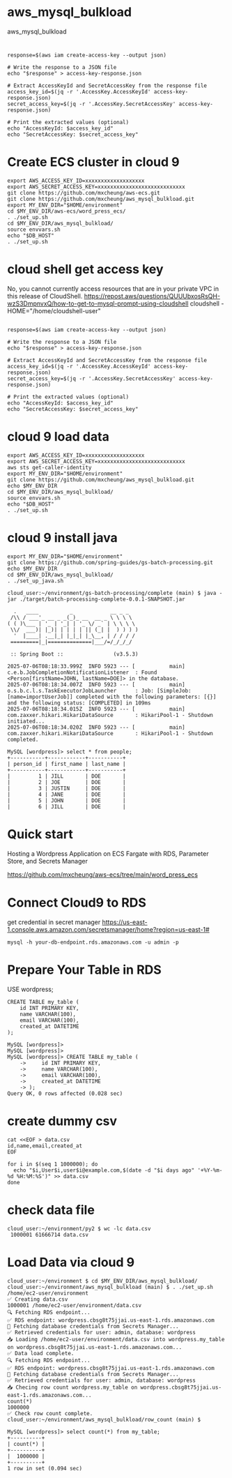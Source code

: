 # aws_mysql_bulkload
aws_mysql_bulkload

# 

```
response=$(aws iam create-access-key --output json)

# Write the response to a JSON file
echo "$response" > access-key-response.json

# Extract AccessKeyId and SecretAccessKey from the response file
access_key_id=$(jq -r '.AccessKey.AccessKeyId' access-key-response.json)
secret_access_key=$(jq -r '.AccessKey.SecretAccessKey' access-key-response.json)

# Print the extracted values (optional)
echo "AccessKeyId: $access_key_id"
echo "SecretAccessKey: $secret_access_key"

```

# Create ECS cluster in cloud 9
```
export AWS_ACCESS_KEY_ID=xxxxxxxxxxxxxxxxxxx
export AWS_SECRET_ACCESS_KEY=xxxxxxxxxxxxxxxxxxxxxxxxxxxx
git clone https://github.com/mxcheung/aws-ecs.git
git clone https://github.com/mxcheung/aws_mysql_bulkload.git
export MY_ENV_DIR="$HOME/environment"
cd $MY_ENV_DIR/aws-ecs/word_press_ecs/
. ./set_up.sh
cd $MY_ENV_DIR/aws_mysql_bulkload/
source envvars.sh
echo "$DB_HOST"
. ./set_up.sh

```

# cloud shell get access key
No, you cannot currently access resources that are in your private VPC in this release of CloudShell.
https://repost.aws/questions/QUUUbxosRsQH-wzS3DmpnvxQ/how-to-get-to-mysql-prompt-using-cloudshell
cloudshell - HOME="/home/cloudshell-user"
```

response=$(aws iam create-access-key --output json)

# Write the response to a JSON file
echo "$response" > access-key-response.json

# Extract AccessKeyId and SecretAccessKey from the response file
access_key_id=$(jq -r '.AccessKey.AccessKeyId' access-key-response.json)
secret_access_key=$(jq -r '.AccessKey.SecretAccessKey' access-key-response.json)

# Print the extracted values (optional)
echo "AccessKeyId: $access_key_id"
echo "SecretAccessKey: $secret_access_key"
```


# cloud 9 load data
```
export AWS_ACCESS_KEY_ID=xxxxxxxxxxxxxxxxxxx
export AWS_SECRET_ACCESS_KEY=xxxxxxxxxxxxxxxxxxxxxxxxxxxx
aws sts get-caller-identity
export MY_ENV_DIR="$HOME/environment"
git clone https://github.com/mxcheung/aws_mysql_bulkload.git
echo $MY_ENV_DIR
cd $MY_ENV_DIR/aws_mysql_bulkload/
source envvars.sh
echo "$DB_HOST"
. ./set_up.sh
```

# cloud 9 install java
```
export MY_ENV_DIR="$HOME/environment"
git clone https://github.com/spring-guides/gs-batch-processing.git
echo $MY_ENV_DIR
cd $MY_ENV_DIR/aws_mysql_bulkload/
. ./set_up_java.sh
```

```
cloud_user:~/environment/gs-batch-processing/complete (main) $ java -jar ./target/batch-processing-complete-0.0.1-SNAPSHOT.jar

  .   ____          _            __ _ _
 /\\ / ___'_ __ _ _(_)_ __  __ _ \ \ \ \
( ( )\___ | '_ | '_| | '_ \/ _` | \ \ \ \
 \\/  ___)| |_)| | | | | || (_| |  ) ) ) )
  '  |____| .__|_| |_|_| |_\__, | / / / /
 =========|_|==============|___/=/_/_/_/

 :: Spring Boot ::                (v3.5.3)

2025-07-06T08:18:33.999Z  INFO 5923 --- [           main] c.e.b.JobCompletionNotificationListener  : Found <Person[firstName=JOHN, lastName=DOE]> in the database.
2025-07-06T08:18:34.007Z  INFO 5923 --- [           main] o.s.b.c.l.s.TaskExecutorJobLauncher      : Job: [SimpleJob: [name=importUserJob]] completed with the following parameters: [{}] and the following status: [COMPLETED] in 109ms
2025-07-06T08:18:34.015Z  INFO 5923 --- [           main] com.zaxxer.hikari.HikariDataSource       : HikariPool-1 - Shutdown initiated...
2025-07-06T08:18:34.020Z  INFO 5923 --- [           main] com.zaxxer.hikari.HikariDataSource       : HikariPool-1 - Shutdown completed.
```

```
MySQL [wordpress]> select * from people;
+-----------+------------+-----------+
| person_id | first_name | last_name |
+-----------+------------+-----------+
|         1 | JILL       | DOE       |
|         2 | JOE        | DOE       |
|         3 | JUSTIN     | DOE       |
|         4 | JANE       | DOE       |
|         5 | JOHN       | DOE       |
|         6 | JILL       | DOE       |
```

# Quick start
Hosting a Wordpress Application on ECS Fargate with RDS, Parameter Store, and Secrets Manager

https://github.com/mxcheung/aws-ecs/tree/main/word_press_ecs

# Connect Cloud9 to RDS
get credential in secret manager
https://us-east-1.console.aws.amazon.com/secretsmanager/home?region=us-east-1#
```
mysql -h your-db-endpoint.rds.amazonaws.com -u admin -p
```


# Prepare Your Table in RDS
USE wordpress;
```
CREATE TABLE my_table (
    id INT PRIMARY KEY,
    name VARCHAR(100),
    email VARCHAR(100),
    created_at DATETIME
);
```


```
MySQL [wordpress]> 
MySQL [wordpress]> 
MySQL [wordpress]> CREATE TABLE my_table (
    ->     id INT PRIMARY KEY,
    ->     name VARCHAR(100),
    ->     email VARCHAR(100),
    ->     created_at DATETIME
    -> );
Query OK, 0 rows affected (0.028 sec)
```


# create dummy csv

```
cat <<EOF > data.csv
id,name,email,created_at
EOF

for i in $(seq 1 1000000); do
  echo "$i,User$i,user$i@example.com,$(date -d "$i days ago" '+%Y-%m-%d %H:%M:%S')" >> data.csv
done
```

# check data file

```
cloud_user:~/environment/py2 $ wc -lc data.csv 
 1000001 61666714 data.csv
```


# Load Data via cloud 9
```
cloud_user:~/environment $ cd $MY_ENV_DIR/aws_mysql_bulkload/
cloud_user:~/environment/aws_mysql_bulkload (main) $ . ./set_up.sh
/home/ec2-user/environment
✅ Creating data.csv
1000001 /home/ec2-user/environment/data.csv
🔍 Fetching RDS endpoint...
✅ RDS endpoint: wordpress.cbsg8t75jjai.us-east-1.rds.amazonaws.com
🔐 Fetching database credentials from Secrets Manager...
✅ Retrieved credentials for user: admin, database: wordpress
📥 Loading /home/ec2-user/environment/data.csv into wordpress.my_table on wordpress.cbsg8t75jjai.us-east-1.rds.amazonaws.com...
✅ Data load complete.
🔍 Fetching RDS endpoint...
✅ RDS endpoint: wordpress.cbsg8t75jjai.us-east-1.rds.amazonaws.com
🔐 Fetching database credentials from Secrets Manager...
✅ Retrieved credentials for user: admin, database: wordpress
📥 Checing row count wordpress.my_table on wordpress.cbsg8t75jjai.us-east-1.rds.amazonaws.com...
count(*)
1000000
✅ Check row count complete.
cloud_user:~/environment/aws_mysql_bulkload/row_count (main) $ 

MySQL [wordpress]> select count(*) from my_table;
+----------+
| count(*) |
+----------+
|  1000000 |
+----------+
1 row in set (0.094 sec)

```
